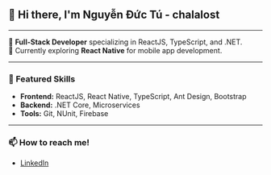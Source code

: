 ## 👋 Hi there, I'm Nguyễn Đức Tú - chalalost

---

🚀 **Full-Stack Developer** specializing in ReactJS, TypeScript, and .NET.  
📱 Currently exploring **React Native** for mobile app development.

---

### 🌟 Featured Skills
- **Frontend:** ReactJS, React Native, TypeScript, Ant Design, Bootstrap
- **Backend:** .NET Core, Microservices
- **Tools:** Git, NUnit, Firebase

---

### 📫 How to reach me!
- [LinkedIn](https://www.linkedin.com/in/chalalost/)
